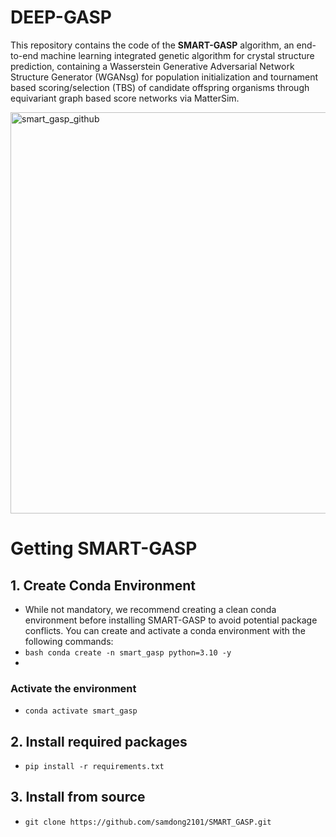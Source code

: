 # DEEP-GASP
This repository contains the code of the **SMART-GASP** algorithm, an end-to-end machine learning integrated genetic algorithm for crystal structure prediction, containing a Wasserstein Generative Adversarial Network Structure Generator (WGANsg) 
for population initialization and tournament based scoring/selection (TBS) of candidate offspring organisms through equivariant graph based score networks via MatterSim. 


<img width="2500" height="642" alt="smart_gasp_github" src="https://github.com/user-attachments/assets/69dec0a7-e851-4cd6-9af8-b613b070a4b5" />


# Getting SMART-GASP

## 1. Create Conda Environment
- While not mandatory, we recommend creating a clean conda environment before installing SMART-GASP to avoid potential package conflicts. You can create and activate a conda environment with the following commands:
- ```bash conda create -n smart_gasp python=3.10 -y```
- 
### Activate the environment
- ```conda activate smart_gasp```

## 2. Install required packages
- ```pip install -r requirements.txt```

## 3. Install from source
- ```git clone https://github.com/samdong2101/SMART_GASP.git```

